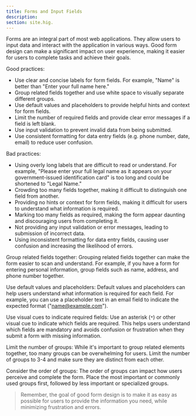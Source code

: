 ```yaml
---
title: Forms and Input Fields
description:
section: site.hig.
---
```



Forms are an integral part of most web applications. They allow users to input data and interact with the application in various ways.
Good form design can make a significant impact on user experience, making it easier for users to complete tasks and achieve their goals. 



Good practices:

- Use clear and concise labels for form fields. For example, "Name" is better than "Enter your full name here."
- Group related fields together and use white space to visually separate different groups.
- Use default values and placeholders to provide helpful hints and context for form fields.
- Limit the number of required fields and provide clear error messages if a field is left blank.
- Use input validation to prevent invalid data from being submitted.
- Use consistent formatting for data entry fields (e.g. phone number, date, email) to reduce user confusion.

Bad practices:

- Using overly long labels that are difficult to read or understand. For example, "Please enter your full legal name as it appears on your government-issued identification card" is too long and could be shortened to "Legal Name."
- Crowding too many fields together, making it difficult to distinguish one field from another.
- Providing no hints or context for form fields, making it difficult for users to understand what information is required.
- Marking too many fields as required, making the form appear daunting and discouraging users from completing it.
- Not providing any input validation or error messages, leading to submission of incorrect data.
- Using inconsistent formatting for data entry fields, causing user confusion and increasing the likelihood of errors.



Group related fields together: Grouping related fields together can make the form easier to scan and understand. For example, if you have a form for entering personal information, group fields such as name, address, and phone number together.

Use default values and placeholders: Default values and placeholders can help users understand what information is required for each field. For example, you can use a placeholder text in an email field to indicate the expected format ("name@example.com").

Use visual cues to indicate required fields: Use an asterisk (`*`) or other visual cue to indicate which fields are required. This helps users understand which fields are mandatory and avoids confusion or frustration when they submit a form with missing information.


Limit the number of groups: While it's important to group related elements together, too many groups can be overwhelming for users. Limit the number of groups to 3-4 and make sure they are distinct from each other.

Consider the order of groups: The order of groups can impact how users perceive and complete the form. Place the most important or commonly used groups first, followed by less important or specialized groups.


> Remember, the goal of good form design is to make it as easy as possible for users to provide the information you need, while minimizing frustration and errors.
